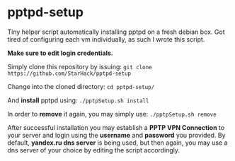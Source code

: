 pptpd-setup
===================

Tiny helper script automatically installing pptpd on a fresh debian box. Got tired of configuring each vm individually, as such I wrote this script.

**Make sure to edit login credentials.**

Simply clone this repository by issuing:
`git clone https://github.com/StarHack/pptpd-setup`

Change into the cloned directory:
`cd pptpd-setup/`

And **install** pptpd using:
`./pptpSetup.sh install`

In order to **remove** it again, you may simply use:
`./pptpSetup.sh remove`

After successful installation you may establish a **PPTP VPN Connection** to your server and login using the **username** and **password** you provided. By default, **yandex.ru dns server** is being used, but then again, you may use a dns server of your choice by editing the script accordingly.